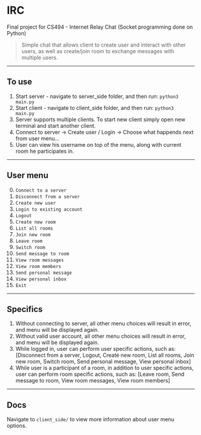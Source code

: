 # IRC

Final project for CS494 - Internet Relay Chat (Socket programming done on Python)

> Simple chat that allows client to create user and interact with other users, as well as create/join room to exchange messages with multiple users.

---

## To use

1. Start server - navigate to server_side folder, and then run: `python3 main.py`
2. Start client - navigate to client_side folder, and then run: `python3 main.py`
3. Server supports multiple clients. To start new client simply open new terminal and start another client.
4. Connect to server -> Create user / Login -> Choose what happends next from user menu... 
5. User can view his username on top of the menu, along with current room he participates in.

---

## User menu

0. `Connect to a server` 				
1. `Disconnect from a server` 		
2. `Create new user` 					
3. `Login to existing account` 
4. `Logout`
5. `Create new room`
6. `List all rooms`
7. `Join new room`
8. `Leave room`
9. `Switch room`
10. `Send message to room`
11. `View room messages`
12. `View room members`
13. `Send personal message`
14. `View personal inbox`
15. `Exit`

---

## Specifics

1. Without connecting to server, all other menu choices will result in error, and menu will be displayed again.
2. Without valid user account, all other menu choices will result in error, and menu will be displayed again.
3. While logged in, user can perform user specific actions, such as: [Disconnect from a server, Logout, Create new room, List all rooms, Join new room, Switch room, Send personal message, View personal inbox]
4. While user is a participant of a room, in addition to user specific actions, user can perform room specific actions, such as: [Leave room, Send message to room, View room messages, View room members]

---

## Docs

Navigate to `client_side/` to view more information about user menu options.
